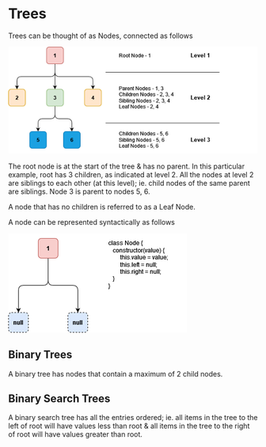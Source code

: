 # Trees

Trees can be thought of as Nodes, connected as follows

![](trees.png)

The root node is at the start of the tree & has no parent.
In this particular example, root has 3 children, as indicated at level 2.
All the nodes at level 2 are siblings to each other (at this level); ie. child nodes of the same parent are siblings.
Node 3 is parent to nodes 5, 6.

A node that has no children is referred to as a Leaf Node.

A node can be represented syntactically as follows

![](node.png)

## Binary Trees

A binary tree has nodes that contain a maximum of 2 child nodes.

## Binary Search Trees

A binary search tree has all the entries ordered; ie. all items in the tree to the left of root will have values less than root & all items in the tree to the right of root will have values greater than root.
